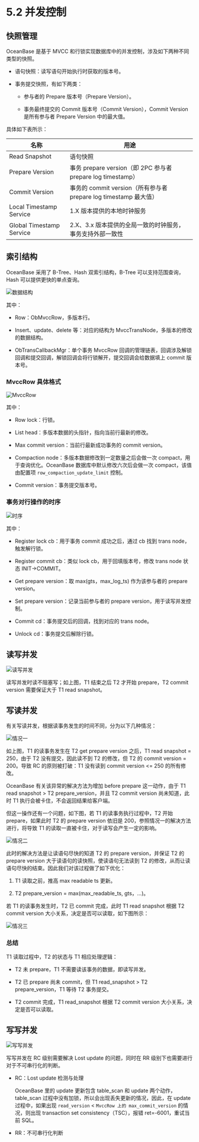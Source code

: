 # 5.2 并发控制

## 快照管理

OceanBase 是基于 MVCC 和行锁实现数据库中的并发控制，涉及如下两种不同类型的快照。

* 语句快照：读写语句开始执行时获取的版本号。

* 事务提交快照，有如下两类：

  * 参与者的 Prepare 版本号（Prepare Version）。

  * 事务最终提交的 Commit 版本号（Commit Version），Commit Version 是所有参与者 Prepare Version 中的最大值。

具体如下表所示：

| 名称   |      用途                                    |
|--------|---------------------------------------------|
| Read Snapshot | 语句快照                               |
| Prepare Version | 事务 prepare version（即 2PC 参与者 prepare log timestamp） |
| Commit Version | 事务的 commit version（所有参与者 prepare log timestamp 最大值） |
| Local Timestamp Service | 1.X 版本提供的本地时钟服务       |
| Global Timestamp Service | 2.X、3.x 版本提供的全局一致的时钟服务，事务支持外部一致性 |

## 索引结构

OceanBase 采用了 B-Tree、Hash 双索引结构，B-Tree 可以支持范围查询，Hash 可以提供更快的单点查询。

![数据结构](https://obbusiness-private.oss-cn-shanghai.aliyuncs.com/doc/img/kernel-advanced/V1.0.0/zh-CN/5.transaction-engine/3.concurrency-control-01.png)

其中：

* Row：ObMvccRow，多版本行。

* Insert、update、delete 等：对应的结构为 MvccTransNode，多版本的修改的数据结构。

* ObTransCallbackMgr：单个事务 MvccRow 回调的管理链表，回调涉及解锁回调和提交回调，解锁回调会将行锁解开，提交回调会给数据填上 commit 版本号。

### MvccRow 具体格式

![MvccRow](https://obbusiness-private.oss-cn-shanghai.aliyuncs.com/doc/img/kernel-advanced/V1.0.0/zh-CN/5.transaction-engine/3.concurrency-control-02.png)

其中：

* Row lock：行锁。

* List head：多版本数据的头指针，指向当前行最新的修改。

* Max commit version：当前行最新成功事务的 commit version。

* Compaction node：多版本数据修改到一定数量之后会做一次 compact，用于查询优化。OceanBase 数据库中默认修改六次后会做一次 compact，该值由配置项 `row_compaction_update_limit` 控制。

* Commit version：事务提交版本号。

### 事务对行操作的时序

![时序](https://obbusiness-private.oss-cn-shanghai.aliyuncs.com/doc/img/kernel-advanced/V1.0.0/zh-CN/5.transaction-engine/3.concurrency-control-03.png)

其中：

* Register lock cb：用于事务 commit 成功之后，通过 cb 找到 trans node，触发解行锁。

* Register commit cb：类似 lock cb，用于回填版本号，修改 trans node 状态 INIT->COMMIT。

* Get prepare version：取 max(gts，max_log_ts) 作为该参与者的 prepare version。

* Set prepare version：记录当前参与者的 prepare version，用于读写并发控制。

* Commit cd：事务提交后的回调，找到对应的 trans node。

* Unlock cd：事务提交后解除行锁。

## 读写并发

![读写并发](https://obbusiness-private.oss-cn-shanghai.aliyuncs.com/doc/img/kernel-advanced/V1.0.0/zh-CN/5.transaction-engine/3.concurrency-control-04.png)

读写并发时读不阻塞写；如上图，T1 结束之后 T2 才开始 prepare，T2 commit version 需要保证大于 T1 read snapshot。

## 写读并发

有关写读并发，根据读事务发生的时间不同，分为以下几种情况：

![情况一](https://obbusiness-private.oss-cn-shanghai.aliyuncs.com/doc/img/kernel-advanced/V1.0.0/zh-CN/5.transaction-engine/3.concurrency-control-05.png)

如上图，T1 的读事务发生在 T2 get prepare version 之后，T1 read snapshot = 250，由于 T2 没有提交，因此读不到 T2 的修改，但 T2 的 commit version = 200。导致 RC 的原则被打破：T1 没有读到 commit version <= 250 的所有修改。

OceanBase 有关该异常的解决方法为增加 before prepare 这一动作，由于 T1 read snapshot > T2 prepare_version，并且 T2 commit version 尚未知道，此时 T1 执行会被卡住，不会返回结果给客户端。

但这一操作还有一个问题，如下图，若 T1 的读事务执行过程中，T2 开始 prepare，如果此时 T2 的 prepare version 依旧是 200，参照情况一的解决方法进行，将导致 T1 的读取一直被卡住，对于读写会产生一定的影响。

![情况二](https://obbusiness-private.oss-cn-shanghai.aliyuncs.com/doc/img/kernel-advanced/V1.0.0/zh-CN/5.transaction-engine/3.concurrency-control-06.png)

此时的解决方法是让读语句尽快的知道 T2 的 prepare version，并保证 T2 的 prepare version 大于读语句的读快照，使读语句无法读到 T2 的修改，从而让读语句尽快的结束。因此我们对该过程做了如下优化：

1. T1 读取之前，推高 max readable ts 更新。

2. T2 prepare_version = max(max_readable_ts, gts，…)。

若 T1 的读事务发生时，T2 已 commit 完成，此时 T1 read snapshot 根据 T2 commit version 大小关系，决定是否可以读取，如下图所示：

![情况三](https://obbusiness-private.oss-cn-shanghai.aliyuncs.com/doc/img/kernel-advanced/V1.0.0/zh-CN/5.transaction-engine/3.concurrency-control-07.png)

### 总结

T1 读取过程中，T2 的状态与 T1 相应处理逻辑：

* T2 未 prepare，T1 不需要读该事务的数据，即读写并发。

* T2 已 prepare 尚未 commit，但 T1 read_snapshot > T2 prepare_version，T1 等待 T2 事务提交。

* T2 commit 完成，T1 read_snapshot 根据 T2 commit version 大小关系，决定是否可以读取。

## 写写并发

![写写并发](https://obbusiness-private.oss-cn-shanghai.aliyuncs.com/doc/img/kernel-advanced/V1.0.0/zh-CN/5.transaction-engine/3.concurrency-control-08.png)

写写并发在 RC 级别需要解决 Lost update 的问题，同时在 RR 级别下也需要进行对于不可串行化的判断。

* RC：Lost update 检测与处理

  OceanBase 里的 update 更新包含 table_scan 和 update 两个动作，table_scan 过程中没有加锁，所以会出现丢失更新的情况，因此，在 update 过程中，如果出现 `read_version` < `MvccRow 上的 max_commit_version` 的情况，则出现 transaction set consistency（TSC），报错 ret=-6001，重试当前 SQL。

* RR：不可串行化判断
